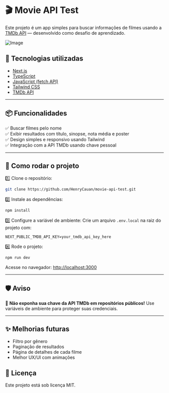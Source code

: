 # 🎬 Movie API Test

Este projeto é um app simples para buscar informações de filmes usando a [TMDb API](https://developers.themoviedb.org/3) — desenvolvido como desafio de aprendizado.

![Image](https://github.com/user-attachments/assets/944a1641-a59d-437f-a9a6-5a04d313556f)

## 🚀 Tecnologias utilizadas

- [Next.js](https://nextjs.org/)  
- [TypeScript](https://www.typescriptlang.org/)  
- [JavaScript (fetch API)](https://developer.mozilla.org/en-US/docs/Web/API/Fetch_API)  
- [Tailwind CSS](https://tailwindcss.com/)  
- [TMDb API](https://developers.themoviedb.org/3)

---

## 📦 Funcionalidades

✅ Buscar filmes pelo nome  
✅ Exibir resultados com título, sinopse, nota média e poster  
✅ Design simples e responsivo usando Tailwind  
✅ Integração com a API TMDb usando chave pessoal  

---

## 🔧 Como rodar o projeto

1️⃣ Clone o repositório:
```bash
git clone https://github.com/HenryCauan/movie-api-test.git
````

2️⃣ Instale as dependências:

```bash
npm install
```

3️⃣ Configure a variável de ambiente:
Crie um arquivo `.env.local` na raiz do projeto com:

```
NEXT_PUBLIC_TMDB_API_KEY=your_tmdb_api_key_here
```

4️⃣ Rode o projeto:

```bash
npm run dev
```

Acesse no navegador: [http://localhost:3000](http://localhost:3000)

---

## 🛡 Aviso

🔑 **Não exponha sua chave da API TMDb em repositórios públicos!**
Use variáveis de ambiente para proteger suas credenciais.

---

## ✨ Melhorias futuras

* Filtro por gênero
* Paginação de resultados
* Página de detalhes de cada filme
* Melhor UX/UI com animações


## 📄 Licença

Este projeto está sob licença MIT.
